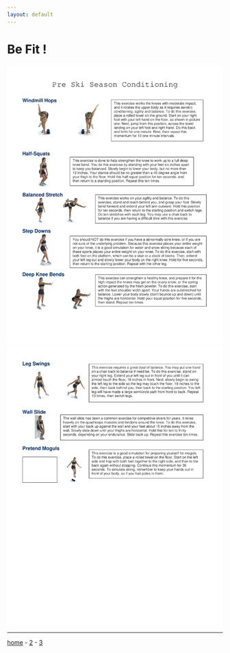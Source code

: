```yaml
---
layout: default
---
```

# Be Fit !

![prépar](prep1.png)
![prépar](prep2.png)

---

[home](./) - [2](./page2.md)  - [3](./page3.md) 

